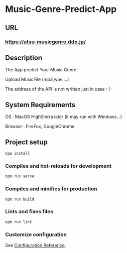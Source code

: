 
# Music-Genre-Predict-App

## URL
### <https://atsu-musicgenre.ddo.jp/>

## Description
The App predict Your Music Genre!

Upload MusicFile (mp3,wav ...)

The address of the API is not written just in case :-)

## System Requirements
   OS   :   MacOS HighSierra later (it may run with Windows...)
   
Browser :   FireFox, GoogleChrome

## Project setup
```
npm install
```

### Compiles and hot-reloads for development
```
npm run serve
```

### Compiles and minifies for production
```
npm run build
```

### Lints and fixes files
```
npm run lint
```

### Customize configuration
See [Configuration Reference](https://cli.vuejs.org/config/).

